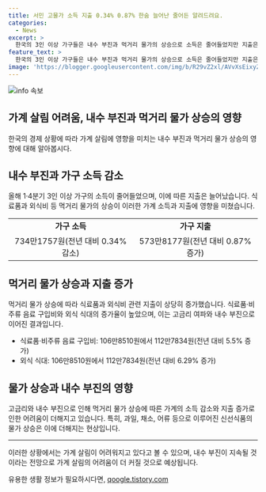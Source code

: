 ```yaml
---
title: 서민 고물가 소득 지출 0.34% 0.87% 한숨 늘어난 줄어든 알려드려요.
categories:
  - News
excerpt: >
  한국의 3인 이상 가구들은 내수 부진과 먹거리 물가의 상승으로 소득은 줄어들었지만 지출은 증가하고 있다. 특히 식료품과 외식비의 높은 상승률이 가계의 경제적 어려움을 더 악화시키고 있다. 이에 내수 부진이 지속될 것으로 예상되며, 가계 살림이 나아질 전망이 희박해 보인다. BOK이슈노트 보고서에 따르면 우리나라의 식료품, 의류, 신발 가격은 OECD평균보다 1.6배 더 비쌌으며 주거비는 약 23% 더 많이 지출하는 것으로 나타났다.
feature_text: >
  한국의 3인 이상 가구들은 내수 부진과 먹거리 물가의 상승으로 소득은 줄어들었지만 지출은 증가하고 있다. 특히 식료품과 외식비의 높은 상승률이 가계의 경제적 어려움을 더 악화시키고 있다. 이에 내수 부진이 지속될 것으로 예상되며, 가계 살림이 나아질 전망이 희박해 보인다. BOK이슈노트 보고서에 따르면 우리나라의 식료품, 의류, 신발 가격은 OECD평균보다 1.6배 더 비쌌으며 주거비는 약 23% 더 많이 지출하는 것으로 나타났다.
image: 'https://blogger.googleusercontent.com/img/b/R29vZ2xl/AVvXsEixyZcFfHzMRdzZMjFBmAUKJYCLCGyLL1o632UiGVXcaFdKo_bkvkuCioo0uUKlGfBVcT3P84aROyZIXSBEx3Aw5nCQ3pTgDom1WDC4m8eifvWiAmWEEVb4x6G_l8C0QH225ldMjyaFvpxGEBGNO37VmDTDMHGhJPq73UglMfDca1-0aw/s1600/blogspot.png'
---
```


<p><img src="https://blogger.googleusercontent.com/img/b/R29vZ2xl/AVvXsEixyZcFfHzMRdzZMjFBmAUKJYCLCGyLL1o632UiGVXcaFdKo_bkvkuCioo0uUKlGfBVcT3P84aROyZIXSBEx3Aw5nCQ3pTgDom1WDC4m8eifvWiAmWEEVb4x6G_l8C0QH225ldMjyaFvpxGEBGNO37VmDTDMHGhJPq73UglMfDca1-0aw/s1600/blogspot.png" alt="info 속보" /></p>

<h2 data-ke-size="size26">가계 살림 어려움, 내수 부진과 먹거리 물가 상승의 영향</h2>

<p data-ke-size="size16">한국의 경제 상황에 따라 가계 살림에 영향을 미치는 내수 부진과 먹거리 물가 상승의 영향에 대해 알아봅시다.</p>

<h2 data-ke-size="size24">내수 부진과 가구 소득 감소</h2>

<p data-ke-size="size16">올해 1·4분기 3인 이상 가구의 소득이 줄어들었으며, 이에 따른 지출은 늘어났습니다. 식료품과 외식비 등 먹거리 물가의 상승이 이러한 가계 소득과 지출에 영향을 미쳤습니다.</p>

<table>
  <tr>
    <td style="text-align: center; height: 17px;"><b>가구 소득</b></td>
    <td style="text-align: center; height: 17px;"><b>가구 지출</b></td>
  </tr>
  <tr>
    <td style="text-align: center; height: 17px;">734만1757원(전년 대비 0.34% 감소)</td>
    <td style="text-align: center; height: 17px;">573만8177원(전년 대비 0.87% 증가)</td>
  </tr>
</table>

<h2 data-ke-size="size24">먹거리 물가 상승과 지출 증가</h2>

<p data-ke-size="size16">먹거리 물가 상승에 따라 식료품과 외식비 관련 지출이 상당히 증가했습니다. 식료품·비주류 음료 구입비와 외식 식대의 증가율이 높았으며, 이는 고금리 여파와 내수 부진으로 이어진 결과입니다.</p>

<ul>
  <li>식료품·비주류 음료 구입비: 106만8510원에서 112만7834원(전년 대비 5.5% 증가)</li>
  <li>외식 식대: 106만8510원에서 112만7834원(전년 대비 6.29% 증가)</li>
</ul>

<h2 data-ke-size="size24">물가 상승과 내수 부진의 영향</h2>

<p data-ke-size="size16">고금리와 내수 부진으로 인해 먹거리 물가 상승에 따른 가계의 소득 감소와 지출 증가로 인한 어려움이 더해지고 있습니다. 특히, 과일, 채소, 어류 등으로 이루어진 신선식품의 물가 상승은 이에 더해지는 현상입니다.</p>

<hr>

<p data-ke-size="size16">이러한 상황에서는 가계 살림이 어려워지고 있다고 볼 수 있으며, 내수 부진이 지속될 것이라는 전망으로 가계 살림의 어려움이 더 커질 것으로 예상됩니다.</p>
유용한 생활 정보가 필요하시다면, <a href="https://qoogle.tistory.com" rel="dofollow">qoogle.tistory.com</a>


